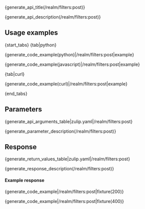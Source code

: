 {generate_api_title(/realm/filters:post)}

{generate_api_description(/realm/filters:post)}

## Usage examples

{start_tabs}
{tab|python}

{generate_code_example(python)|/realm/filters:post|example}

{generate_code_example(javascript)|/realm/filters:post|example}

{tab|curl}

{generate_code_example(curl)|/realm/filters:post|example}

{end_tabs}

## Parameters

{generate_api_arguments_table|zulip.yaml|/realm/filters:post}

{generate_parameter_description(/realm/filters:post)}

## Response

{generate_return_values_table|zulip.yaml|/realm/filters:post}

{generate_response_description(/realm/filters:post)}

#### Example response

{generate_code_example|/realm/filters:post|fixture(200)}

{generate_code_example|/realm/filters:post|fixture(400)}
